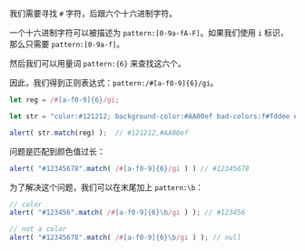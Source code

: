 我们需要寻找 `#` 字符，后跟六个十六进制字符。

一个十六进制字符可以被描述为 `pattern:[0-9a-fA-F]`。如果我们使用 `i` 标识，那么只需要 `pattern:[0-9a-f]`。

然后我们可以用量词 `pattern:{6}` 来查找这六个。

因此，我们得到正则表达式：`pattern:/#[a-f0-9]{6}/gi`。

```js run
let reg = /#[a-f0-9]{6}/gi;

let str = "color:#121212; background-color:#AA00ef bad-colors:f#fddee #fd2"

alert( str.match(reg) );  // #121212,#AA00ef
```

问题是匹配到颜色值过长：

```js run
alert( "#12345678".match( /#[a-f0-9]{6}/gi ) ) // #12345678
```

为了解决这个问题，我们可以在末尾加上 `pattern:\b`：

```js run
// color
alert( "#123456".match( /#[a-f0-9]{6}\b/gi ) ); // #123456

// not a color
alert( "#12345678".match( /#[a-f0-9]{6}\b/gi ) ); // null
```
